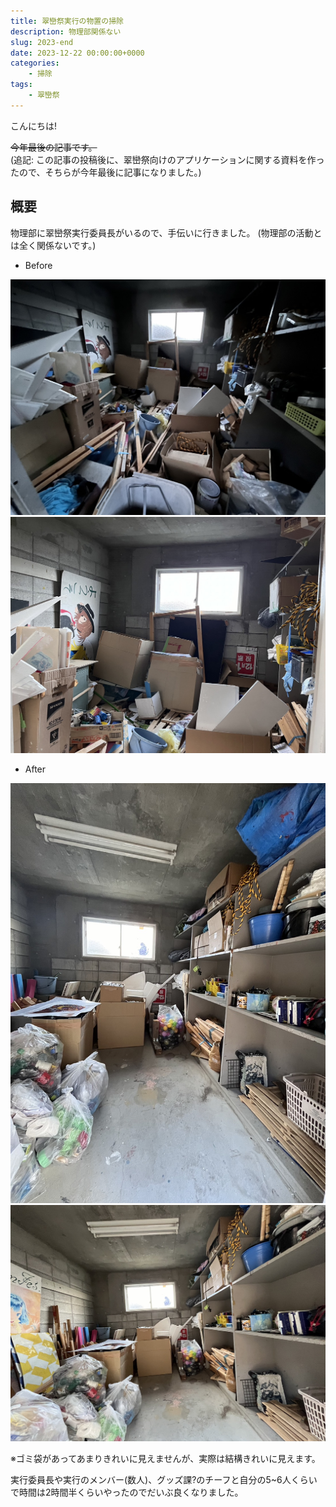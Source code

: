 ```yaml
---
title: 翠巒祭実行の物置の掃除
description: 物理部関係ない
slug: 2023-end
date: 2023-12-22 00:00:00+0000
categories:
    - 掃除
tags:
    - 翠巒祭
---
```

こんにちは!

~~今年最後の記事です。~~ <br />
(追記: この記事の投稿後に、翠巒祭向けのアプリケーションに関する資料を作ったので、そちらが今年最後に記事になりました。)

## 概要
物理部に翠巒祭実行委員長がいるので、手伝いに行きました。
(物理部の活動とは全く関係ないです。)

- Before

![Before](before_1.jpg)
![Before](before_2.jpg)

- After

![After](after_1.jpg)
![After](after_2.jpg)

※ゴミ袋があってあまりきれいに見えませんが、実際は結構きれいに見えます。

実行委員長や実行のメンバー(数人)、グッズ課?のチーフと自分の5~6人くらいで時間は2時間半くらいやったのでだいぶ良くなりました。
